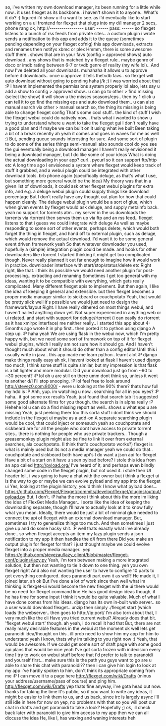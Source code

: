 <stevezau> so, i've written my own download manager, its been running for a little while now.. it uses flexget as its backbone.. i haven't shown it to anyone..
<gazpachoking> What's it do? :)
<stevezau> figured i'd show u if u want to see. as i'd eventually like to start working on a ui frontend for flexget that plugs into my d/l manager
<stevezau> 2 secs, phone rang
<stevezau> ok, http://-----------------
<stevezau> user: ------
<stevezau> pass: ------
<stevezau> so flexget listens to a bunch of rss feeds from private sites.. a custom plugin i wrote sends a notification to this app and adds it to the queue (sometimes pending depending on your flexget cofnig)
<stevezau> this app downloads, extracts and renames then notifys xbmc or plex
<gazpachoking> Hmmm, there is some awesome stuff there..
<stevezau> shows that are in your favs (config > approved shows) auto download.. any shows that is matched by a flexget rule.. maybe genre of doco or imdb rating between 6-7 or tvdb genre of reality (my wife lol)..
<gazpachoking> And now I've deleted all your downloads. muhahaha
<stevezau> it allows u to approve before it downloads.. once u approve it tells thetvdb favs.. so flexget will auto download without going to pending
<stevezau> haha
<gazpachoking> j/k ;)
<stevezau> i was worried about that :P
<stevezau> i havent implemented the permissions system properly
<stevezau> lol
<stevezau> also, lets say u add a show to config > approved show.. u can go to other > find missing (select the show)
<stevezau> it will show u the misses seasons/eps.. then by 1 click u can tell it to go find the missing eps and auto download them.. u can also manual search via other > manual search
<stevezau> so, the thing its missing is being able to change flexget config
<gazpachoking> That's some cool stuff.. the kind of stuff I wish the flexget webui could do natively now...
<stevezau> thats what i wanted to show u
<stevezau> trying to understand where u want to take the flexget gui
<gazpachoking> I don't really have a good plan
<stevezau> and if maybe we can built on it using what ive built
<gazpachoking> Been taking a bit of a break recently
<stevezau> ah yeah
<stevezau> it comes and goes in waves for me as well :)
<gazpachoking> But, pending queue sounds interesting for sure. And some sort of plugin to do some of the series things semi-manuall also sounds cool
<stevezau> do you see the gui eventually being a download manager
<gazpachoking> I haven't really envisioned it being a download manager, but I do like some of your ideas
<gazpachoking> What is doing the actual downloading in your app?
<stevezau> curl..
<stevezau> pycurl
<stevezau> so it can support ftp/http etc
<gazpachoking> A long time ago I envisioned a system where flexget would keep track of stuff it grabbed, and a webui plugin could be integrated with other download tools.
<stevezau> brb phone again
<gazpachoking> (specifically deluge, as that's what I use, but something more general would be the idea)
<gazpachoking> My theory was that in a given list of downloads, it could ask other flexget webui plugins for extra info, and e.g. a deluge webui plugin could supply things like download percentage
<gazpachoking> But I don't really have any thought out plan for how that could happen cleanly.
<gazpachoking> The deluge webui plugin would be a sort of glue, which when given events by flexget would ask deluge, and supply metainfo back.
<stevezau> yeah no support for torrents atm.. my server in the us downloads the torrents via rtorrent then serves them up via ftp and an rss feed.. flexget listens to that
<stevezau> i guess we could integrate with deluge
<gazpachoking> As well as maybe responding to some sort of other events, perhaps delete, which would both forget the thing in flexget, and hand off to external plugin, such as deluge, which would remove the actual download.
<gazpachoking> I'd want it to be some general event driven framework
<stevezau> yeah
<gazpachoking> So that whatever downloader you used, hopefully a (simple) integration plugin could be made.
<stevezau> and hooks for other downloaders like rtorrent
<gazpachoking> I started thinking it might get too complicated though. Never really planned it out far enough to imagine how it would work in practice.
<stevezau> downloader interface with start/stop/status/delete etc
<gazpachoking> Right right, like that.
<stevezau> i think its possible
<stevezau> we would need another plugin for post-processing.. extracting and renaming
<gazpachoking> Sometimes I get too general with my ideas, wanting it to be compatible with everything, which gets really complicated. Many different flexget apis to implement. But then again, I like the idea of keeping it general and extensible.
<stevezau> but then flexget becomes a proper media manager similar to sickbeard or couchpotato
<gazpachoking> Yeah, that would be pretty slick
<stevezau> well it's possible
<stevezau> we would just need to design the framework/layout 
<gazpachoking> Right. I have really dithered on most things webui, and haven't nailed anything down yet. Not super experienced in anything web or ui related.
<stevezau> and start with support for deluge/rtorrent (i can easily do rtorrent as it has xmlrpc interface)
<stevezau> me neither really.. i started this app about 4-5months ago
<stevezau> wrote it in php first.. then ported it to python using django
<gazpachoking> A step up. :P
<stevezau> haha yeah
<gazpachoking> We are using flask in the webui now, which I'm pretty happy with, but we need some sort of framework on top of it for flexget webui plugins, which I really am not sure how it should go.
<gazpachoking> And I haven't thought much about what it should do other than a config editor
<gazpachoking> Until this
<stevezau> i usually write in java.. this app made me learn python.. learnt alot :P
<stevezau> django make things really easy
<stevezau> ah ok, i havent looked at flask
<gazpachoking> I haven't used django too much, I think some stuff is quite similar, but my impression is that flask is a bit lighter and more modular.
<gazpachoking> Did your download just go from ~90 to ~30 percent? :P
<stevezau> lol oh u are still on there
<stevezau> umm
<stevezau> dont think so, unless it went to another d/l
<gazpachoking> I'll stop snooping. :P
<stevezau> lol
<stevezau> feel free to look around
<stevezau> http://stevez0.com:8000/ - were u looking at the 90% there?
<stevezau> thats how full my hdd is :P
<gazpachoking> Ahh, yup.
<stevezau> im watching u now.. searching for all in you eyes? :P
<stevezau> haha.. it got some xxx results
<gazpachoking> Yeah, just found that search tab
<gazpachoking> It suggested some good alternate films for you though.
<stevezau> the search is in alpha really :P
<gazpachoking> Hehehe
<stevezau> lol
<stevezau> u can do a find missing report as well..
<stevezau> shows u what eps u are missing
<gazpachoking> Yeah, just peeking theer too
<stevezau> this sorta stuff i dont think we should include in the flexget ui
<stevezau> maybe as a add-on
<gazpachoking> A separate searching plugin would be cool, that could inject or somesuch
<stevezau> yeah
<stevezau> so couchpotate and sickbeard are for all the people who dont have access to private torrent sites..
<stevezau> there is nothing for people who use private trackers.. 
<gazpachoking> Though a greasemonkey plugin might also be fine to link it over from external searches, ala couchpotato. (I think that's couchpotato works?)
<stevezau> flexget is what is mainly used but its not a media manager
<stevezau> yeah we could do that..
<stevezau> couchpotate and sickbeard both have api's
<gazpachoking> I do want a json api for flexget
<gazpachoking> Have a bit of a start on it
<stevezau> have u seen pyload before?
<stevezau> i stole this idea from an app called http://pyload.org/ 
<gazpachoking> I've heard of it, and perhaps even blindly changed some code in the flexget plugin, but not used it.
<stevezau> i stole their UI header lol.. i was going to have a chat with the owner but i think a flexget ui is the way to go
<stevezau> or maybe we can evolve pyload and my app into the flexget ui
<gazpachoking> Yes, looking at the plugin history, you'd think I know what pyload does... https://github.com/Flexget/Flexget/commits/develop/flexget/plugins/output/pyload.py
<gazpachoking> But, I don't. :P
<stevezau> haha
<stevezau> the more i think about this the more im liking the idea of FlexGet Media Manager..
<gazpachoking> I sorta like the idea of keeping the downloading separate, though I'll have to actually look at it to know fully what you mean. Ideally, there would be just a bit of minimal glue needed to connect the api of flexget with an external download manager.
<gazpachoking> But, sometimes I try to generalize things too much.
<gazpachoking> And then sometimes I just give up and do some hacky shit. :P
<stevezau> well thats exactly what i've already done.. so when flexget accepts an item my lazy plugin sends a json notification to my app
<stevezau> it then handles the d/l from there
<gazpachoking> Did you make an output plugin for flexget for that?
<stevezau> i just thought maybe we could evolve flexget into a proper media manager.. 
<stevezau> yep 
<stevezau> https://github.com/stevezau/lazy_client/blob/master/flexget-conf/plugins/lazy.py
<gazpachoking> Yeah, I'm torn between making a more integrated solution, but then not wanting to tie it down to one thing.
<stevezau> yeh
<stevezau> you own flexget right
<gazpachoking> And also not wanting the user to have to configre 10 parts to get everything configured.
<stevezau> does paranoidi part own it as well?
<gazpachoking> He made it, I joined later.
<stevezau> ah ok
<gazpachoking> But I've done a lot of work since then
<stevezau> well what im thinking is flexget-ui would become the new flexget
<stevezau> with the ui there would be no need for flexget command line
<gazpachoking> He has good design ideas though, if he has time for some input I think it would be quite valuable.
<gazpachoking> Much of what I have done comes from his ideas.
<stevezau> django has its own in-built web server.. so a user would download flexget.. unzip then simply ./flexget start (which loads the webserver.. then goes to http://ip:port/
<gazpachoking> I'm also torn about that, I very much like the cli
<gazpachoking> Have you tried current webui? Already does that bit.
<gazpachoking> 'flexget webui start' though.
<stevezau> ah yeah, i do recall it had that
<gazpachoking> But, there are not really many desirable features in the webui at the moment
<stevezau> ok well lets get paranoidi idea/thought on this.. ill prob need to show him my app for him to understand
<stevezau> yeah i know, thats why im talking to you right now :)
<gazpachoking> Yeah, that would be awesome. If we could get some sort of draft page with some good api plans that would be nice
<stevezau> yeah
<gazpachoking> I've got sorta frozen with indecision every time I try to work on webui stuff
<stevezau> before that i'd prefer to talk to paranoidi and yourself first... make sure this is the path you guys want to go
<stevezau> are u able to share this chat with paranoidi?? then i can give him login to look at my app
<stevezau> i've hardly spoken to him, don't think its appropriate coming from me :P
<gazpachoking> I can move it to a page here http://flexget.com/wiki/Drafts (minus your address/username/pass of course) and ping him. http://flexget.com/wiki/Drafts
<stevezau> yep thats fine
<stevezau> anyway, i've gota head out now. thanks for taking the time
<gazpachoking> It's public, so if you want to write any ideas, it might be easier to link them to us, and us back, since irc is largely async
<stevezau> i'll still idle in here for now on
<stevezau> yep, no problems with that
<stevezau> so you will post our chat in drafts and get paranoidi to take a look?
<gazpachoking> Hopefully ;)
<stevezau> ok, ill check back later with paranoidi to give him access to my app then we can all diccuss the idea
<gazpachoking> He, like I, has waxing and waning interests
<stevezau> heh
